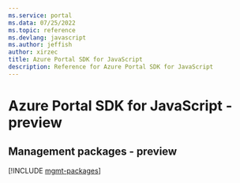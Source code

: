 ```yaml
---
ms.service: portal
ms.data: 07/25/2022
ms.topic: reference
ms.devlang: javascript
ms.author: jeffish
author: xirzec
title: Azure Portal SDK for JavaScript
description: Reference for Azure Portal SDK for JavaScript
---
```

# Azure Portal SDK for JavaScript - preview

## Management packages - preview
[!INCLUDE [mgmt-packages](portal-mgmt-index.md)]